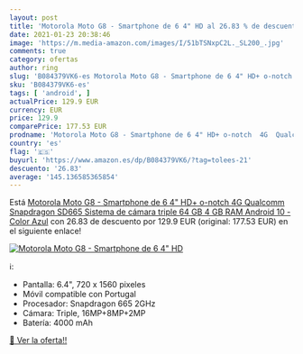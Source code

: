 ```yaml
---
layout: post
title: 'Motorola Moto G8 - Smartphone de 6 4" HD al 26.83 % de descuento'
date: 2021-01-23 20:38:46
image: 'https://m.media-amazon.com/images/I/51bTSNxpC2L._SL200_.jpg'
comments: true
category: ofertas
author: ring
slug: 'B084379VK6-es Motorola Moto G8 - Smartphone de 6 4" HD+ o-notch 4G...'
sku: 'B084379VK6-es'
tags: [ 'android', ]
actualPrice: 129.9 EUR
currency: EUR
price: 129.9
comparePrice: 177.53 EUR
prodname: 'Motorola Moto G8 - Smartphone de 6 4" HD+ o-notch  4G  Qualcomm Snapdragon SD665  Sistema de cámara triple  64 GB  4 GB RAM  Android 10 - Color Azul'
country: 'es'
flag: '🇪🇸'
buyurl: 'https://www.amazon.es/dp/B084379VK6/?tag=tolees-21'
descuento: '26.83'
average: '145.136585365854'
---
```


Está [Motorola Moto G8 - Smartphone de 6 4" HD+ o-notch  4G  Qualcomm Snapdragon SD665  Sistema de cámara triple  64 GB  4 GB RAM  Android 10 - Color Azul](https://www.amazon.es/dp/B084379VK6/?tag=tolees-21) con 26.83 de descuento por 129.9 EUR (original: 177.53 EUR) en el siguiente enlace!

[![Motorola Moto G8 - Smartphone de 6 4" HD](https://m.media-amazon.com/images/I/51bTSNxpC2L._SL200_.jpg)](https://www.amazon.es/dp/B084379VK6/?tag=tolees-21)

ℹ️:

- Pantalla: 6.4", 720 x 1560 pixeles
- Móvil compatible con Portugal
- Procesador: Snapdragon 665 2GHz
- Cámara: Triple, 16MP+8MP+2MP
- Batería: 4000 mAh

[🛒 Ver la oferta!!](https://www.amazon.es/dp/B084379VK6/?tag=tolees-21)
